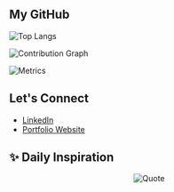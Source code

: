 ## My GitHub

![Top Langs](https://github-readme-stats.vercel.app/api/top-langs/?username=HarshithReddy01&layout=compact)

![Contribution Graph](https://github-readme-activity-graph.vercel.app/graph?username=HarshithReddy01&theme=react-dark&hide_border=true&radius=8)

![Metrics](https://metrics.lecoq.io/HarshithReddy01?template=classic&base=header,activity,community,...) 



## Let's Connect

- [LinkedIn](https://www.linkedin.com/in/harshith-reddy-nalla-6005012ab/)
- [Portfolio Website](https://harshithreddy01.github.io/My-Web/)



## ✨ Daily Inspiration  

<p align="center">
  <img src="https://quotes-github-readme.vercel.app/api?type=horizontal&theme=dark" alt="Quote"/>
</p>
